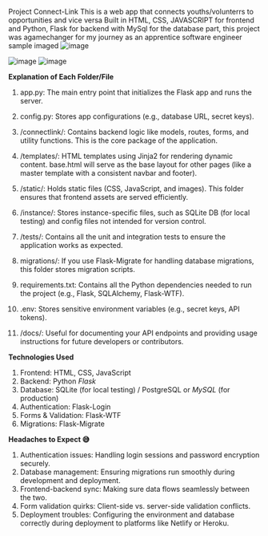 Project Connect-Link
This is a web app that connects youths/volunterrs to opportunities and vice versa
Built in HTML, CSS, JAVASCRIPT for frontend and Python, Flask for backend with MySql for the database part, this project was agamechanger for my journey as an apprentice software engineer
sample imaged
![image](https://github.com/user-attachments/assets/758acdf9-5bb1-41be-94c7-2caf4c323b3c)


![image](https://github.com/user-attachments/assets/5ce21e19-ac5d-47f2-8a3b-52d1cb3fb6c8)
![image](https://github.com/user-attachments/assets/25112cda-0bd9-42e1-85fb-a271773d0f81)

**Explanation of Each Folder/File**
1. app.py:
The main entry point that initializes the Flask app and runs the server.

2. config.py:
Stores app configurations (e.g., database URL, secret keys).

3. /connectlink/:
Contains backend logic like models, routes, forms, and utility functions. This is the core package of the application.

4. /templates/:
HTML templates using Jinja2 for rendering dynamic content.
base.html will serve as the base layout for other pages (like a master template with a consistent navbar and footer).

5. /static/:
Holds static files (CSS, JavaScript, and images).
This folder ensures that frontend assets are served efficiently.

6. /instance/:
Stores instance-specific files, such as SQLite DB (for local testing) and config files not intended for version control.

7. /tests/:
Contains all the unit and integration tests to ensure the application works as expected.

8. migrations/:
If you use Flask-Migrate for handling database migrations, this folder stores migration scripts.

9. requirements.txt:
Contains all the Python dependencies needed to run the project (e.g., Flask, SQLAlchemy, Flask-WTF).
10. .env:
Stores sensitive environment variables (e.g., secret keys, API tokens).

11. /docs/:
Useful for documenting your API endpoints and providing usage instructions for future developers or contributors.

**Technologies Used**
1. Frontend: HTML, CSS, JavaScript
2. Backend: Python *Flask*
3. Database: SQLite (for local testing) / PostgreSQL or *MySQL* (for production) 
4. Authentication: Flask-Login
5. Forms & Validation: Flask-WTF
6. Migrations: Flask-Migrate

**Headaches to Expect 😅**
1. Authentication issues: Handling login sessions and password encryption securely.
2. Database management: Ensuring migrations run smoothly during development and deployment.
3. Frontend-backend sync: Making sure data flows seamlessly between the two.
4. Form validation quirks: Client-side vs. server-side validation conflicts.
5. Deployment troubles: Configuring the environment and database correctly during deployment to platforms like Netlify or Heroku.
